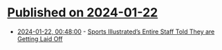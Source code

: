 # [Published on 2024-01-22](index.md)

* [2024-01-22, 00:48:00](https://soylentnews.org/article.pl?sid=24/01/20/0639217&from=rss) - [Sports Illustrated’s Entire Staff Told They are Getting Laid Off](https://soylentnews.org/article.pl?sid=24/01/20/0639217&from=rss)

